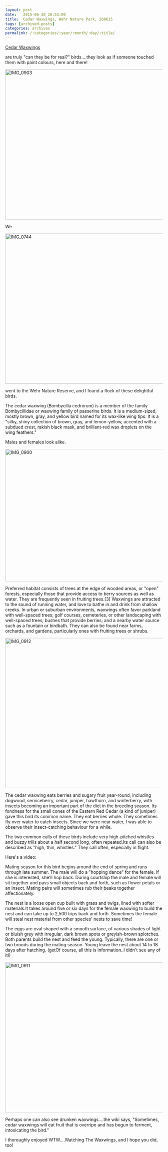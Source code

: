 ```yaml
---
layout: post
date:	2015-06-30 20:53:00
title:  Cedar Waxwings, Wehr Nature Park, 260615
tags: [archived-posts]
categories: archives
permalink: /:categories/:year/:month/:day/:title/
---
```

<a href="https://en.wikipedia.org/wiki/Cedar_waxwing"> Cedar Waxwings </a>

are truly "can they be for real?" birds....they look as if someone touched them with paint colours, here and there!

<a href="https://www.flickr.com/photos/86494503@N00/19284634951" title="IMG_0903 by mohandep, on Flickr"><img src="https://c1.staticflickr.com/1/559/19284634951_bd9f437231_z.jpg" width="640" height="480" alt="IMG_0903"></a>

We

<a href="https://www.flickr.com/photos/86494503@N00/19282979121" title="IMG_0744 by mohandep, on Flickr"><img src="https://c1.staticflickr.com/1/545/19282979121_2fe474cb16_z.jpg" width="640" height="480" alt="IMG_0744"></a>

went to the Wehr Nature Reserve, and I found a flock of these delightful birds.

The cedar waxwing (Bombycilla cedrorum) is a member of the family Bombycillidae or waxwing family of passerine birds. It is a medium-sized, mostly brown, gray, and yellow bird named for its wax-like wing tips. It is a "silky, shiny collection of brown, gray, and lemon-yellow, accented with a subdued crest, rakish black mask, and brilliant-red wax droplets on the wing feathers."

Males and females look alike.

<a href="https://www.flickr.com/photos/86494503@N00/19094613179" title="IMG_0900 by mohandep, on Flickr"><img src="https://c1.staticflickr.com/1/380/19094613179_46af4a37af_z.jpg" width="640" height="423" alt="IMG_0900"></a>

Preferred habitat consists of trees at the edge of wooded areas, or "open" forests, especially those that provide access to berry sources as well as water. They are frequently seen in fruiting trees.[3] Waxwings are attracted to the sound of running water, and love to bathe in and drink from shallow creeks. In urban or suburban environments, waxwings often favor parkland with well-spaced trees; golf courses, cemeteries, or other landscaping with well-spaced trees; bushes that provide berries; and a nearby water source such as a fountain or birdbath. They can also be found near farms, orchards, and gardens, particularly ones with fruiting trees or shrubs.


<a href="https://www.flickr.com/photos/86494503@N00/19094619709" title="IMG_0912 by mohandep, on Flickr"><img src="https://c1.staticflickr.com/1/313/19094619709_7d9023c31f_z.jpg" width="640" height="480" alt="IMG_0912"></a>

The cedar waxwing eats berries and sugary fruit year-round, including dogwood, serviceberry, cedar, juniper, hawthorn, and winterberry, with insects becoming an important part of the diet in the breeding season. Its fondness for the small cones of the Eastern Red Cedar (a kind of juniper) gave this bird its common name. They eat berries whole. They sometimes fly over water to catch insects. Since we were near water, I was able to observe their insect-catching behaviour for a while.

The two common calls of these birds include very high-pitched whistles and buzzy trills about a half second long, often repeated.Its call can also be described as "high, thin, whistles." They call often, especially in flight.

Here's a video:

<lj-embed id="1353"/>

Mating season for this bird begins around the end of spring and runs through late summer. The male will do a "hopping dance" for the female. If she is interested, she'll hop back. During courtship the male and female will sit together and pass small objects back and forth, such as flower petals or an insect. Mating pairs will sometimes rub their beaks together affectionately. 

 The nest is a loose open cup built with grass and twigs, lined with softer materials.It takes around five or six days for the female waxwing to build the nest and can take up to 2,500 trips back and forth. Sometimes the female will steal nest material from other species' nests to save time! 

The eggs are oval shaped with a smooth surface, of various shades of light or bluish grey with irregular, dark brown spots or greyish-brown splotches. Both parents build the nest and feed the young. Typically, there are one or two broods during the mating season. Young leave the nest about 14 to 18 days after hatching. (getOf course, all this is information..I didn't see any of it!)

<a href="https://www.flickr.com/photos/86494503@N00/19284638221" title="IMG_0911 by mohandep, on Flickr"><img src="https://c1.staticflickr.com/1/265/19284638221_e36d896e61_z.jpg" width="640" height="480" alt="IMG_0911"></a>

Perhaps one can also see drunken waxwings....the wiki says, "Sometimes, cedar waxwings will eat fruit that is overripe and has begun to ferment, intoxicating the bird." 

I thoroughly enjoyed WTW....Watching The Waxwings, and I hope you did, too!
